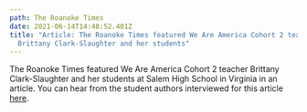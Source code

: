 ```yaml
---
path: The Roanoke Times
date: 2021-06-14T14:48:52.401Z
title: "Article: The Roanoke Times featured We Are America Cohort 2 teacher
  Brittany Clark-Slaughter and her students"
---
```

The Roanoke Times featured We Are America Cohort 2 teacher Brittany Clark-Slaughter and her students at Salem High School in Virginia in an article. You can hear from the student authors interviewed for this article  [here](https://roanoke.com/news/education/salem-students-explore-their-identities-in-we-are-america/article_14acea56-c956-11eb-9acc-df9bc20d577a.html).
